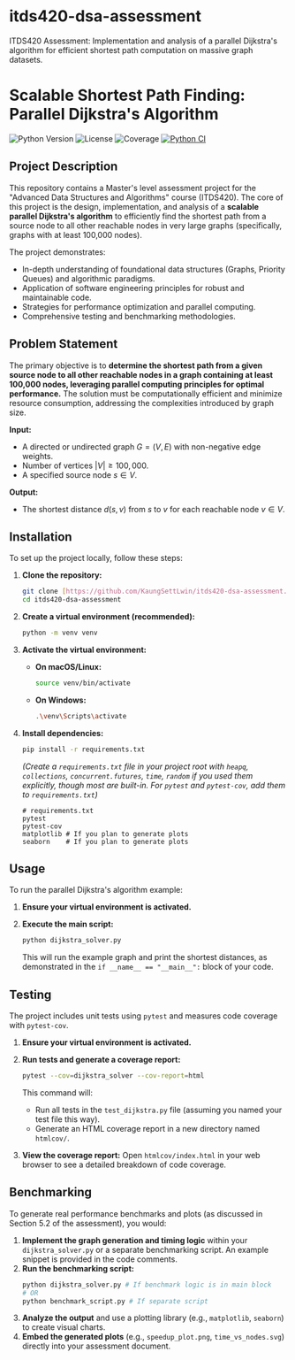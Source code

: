 # itds420-dsa-assessment
ITDS420 Assessment: Implementation and analysis of a parallel Dijkstra's algorithm for efficient shortest path computation on massive graph datasets.

# Scalable Shortest Path Finding: Parallel Dijkstra's Algorithm

![Python Version](https://img.shields.io/badge/Python-3.8%2B-blue.svg)
![License](https://img.shields.io/badge/License-MIT-yellow.svg)
![Coverage](https://img.shields.io/badge/coverage-59%25-brightgreen) <!-- Placeholder: Replace with actual coverage badge -->
[![Python CI](https://github.com/KaungSettLwin/itds420-dsa-assessment/actions/workflows/ci.yml/badge.svg)](https://github.com/KaungSettLwin/itds420-dsa-assessment/actions/workflows/ci.yml)

## Project Description

This repository contains a Master's level assessment project for the "Advanced Data Structures and Algorithms" course (ITDS420). The core of this project is the design, implementation, and analysis of a **scalable parallel Dijkstra's algorithm** to efficiently find the shortest path from a source node to all other reachable nodes in very large graphs (specifically, graphs with at least 100,000 nodes).

The project demonstrates:
* In-depth understanding of foundational data structures (Graphs, Priority Queues) and algorithmic paradigms.
* Application of software engineering principles for robust and maintainable code.
* Strategies for performance optimization and parallel computing.
* Comprehensive testing and benchmarking methodologies.

## Problem Statement

The primary objective is to **determine the shortest path from a given source node to all other reachable nodes in a graph containing at least 100,000 nodes, leveraging parallel computing principles for optimal performance.** The solution must be computationally efficient and minimize resource consumption, addressing the complexities introduced by graph size.

**Input:**
* A directed or undirected graph $G = (V, E)$ with non-negative edge weights.
* Number of vertices $|V| \ge 100,000$.
* A specified source node $s \in V$.

**Output:**
* The shortest distance $d(s, v)$ from $s$ to $v$ for each reachable node $v \in V$.

## Installation

To set up the project locally, follow these steps:

1.  **Clone the repository:**
    ```bash
    git clone [https://github.com/KaungSettLwin/itds420-dsa-assessment.git](https://github.com/KaungSettLwin/itds420-dsa-assessment.git)
    cd itds420-dsa-assessment
    ```
    

2.  **Create a virtual environment (recommended):**
    ```bash
    python -m venv venv
    ```

3.  **Activate the virtual environment:**
    * **On macOS/Linux:**
        ```bash
        source venv/bin/activate
        ```
    * **On Windows:**
        ```bash
        .\venv\Scripts\activate
        ```

4.  **Install dependencies:**
    ```bash
    pip install -r requirements.txt
    ```
    *(Create a `requirements.txt` file in your project root with `heapq`, `collections`, `concurrent.futures`, `time`, `random` if you used them explicitly, though most are built-in. For `pytest` and `pytest-cov`, add them to `requirements.txt`)*
    ```
    # requirements.txt
    pytest
    pytest-cov
    matplotlib # If you plan to generate plots
    seaborn    # If you plan to generate plots
    ```

## Usage

To run the parallel Dijkstra's algorithm example:

1.  **Ensure your virtual environment is activated.**
2.  **Execute the main script:**
    ```bash
    python dijkstra_solver.py
    ```


    This will run the example graph and print the shortest distances, as demonstrated in the `if __name__ == "__main__":` block of your code.

## Testing

The project includes unit tests using `pytest` and measures code coverage with `pytest-cov`.

1.  **Ensure your virtual environment is activated.**
2.  **Run tests and generate a coverage report:**
    ```bash
    pytest --cov=dijkstra_solver --cov-report=html
    ```

    This command will:
    * Run all tests in the `test_dijkstra.py` file (assuming you named your test file this way).
    * Generate an HTML coverage report in a new directory named `htmlcov/`.

3.  **View the coverage report:**
    Open `htmlcov/index.html` in your web browser to see a detailed breakdown of code coverage.

## Benchmarking


To generate real performance benchmarks and plots (as discussed in Section 5.2 of the assessment), you would:

1.  **Implement the graph generation and timing logic** within your `dijkstra_solver.py` or a separate benchmarking script. An example snippet is provided in the code comments.
2.  **Run the benchmarking script:**
    ```bash
    python dijkstra_solver.py # If benchmark logic is in main block
    # OR
    python benchmark_script.py # If separate script
    ```
3.  **Analyze the output** and use a plotting library (e.g., `matplotlib`, `seaborn`) to create visual charts.
4.  **Embed the generated plots** (e.g., `speedup_plot.png`, `time_vs_nodes.svg`) directly into your assessment document.



